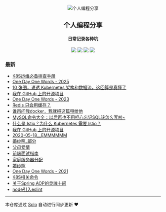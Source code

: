 <p align="center"><img alt="个人编程分享" src="https://oss.geekz.cn:81/pic/%E5%B0%8F%E7%81%B6%E5%A4%B4%E5%83%8F/qqhead.png"></p><h2 align="center">
个人编程分享
</h2>

<h4 align="center">日常记录各种坑</h4>
<p align="center"><a title="个人编程分享" target="_blank" href="https://github.com/liangzhaoliang95/solo-blog"><img src="https://img.shields.io/github/last-commit/liangzhaoliang95/solo-blog.svg?style=flat-square&color=FF9900"></a>
<a title="GitHub repo size in bytes" target="_blank" href="https://github.com/liangzhaoliang95/solo-blog"><img src="https://img.shields.io/github/repo-size/liangzhaoliang95/solo-blog.svg?style=flat-square"></a>
<a title="Solo Version" target="_blank" href="https://github.com/88250/solo/releases"><img src="https://img.shields.io/badge/solo-4.4.0-f1e05a.svg?style=flat-square&color=blueviolet"></a>
<a title="Hits" target="_blank" href="https://github.com/88250/hits"><img src="https://hits.b3log.org/liangzhaoliang95/solo-blog.svg"></a></p>

### 最新

* [K8S运维必备排查手册](https://localhost:81/articles/2025/03/24/1742785752962.html)
* [One Day One Words - 2025](https://localhost:81/articles/2025/01/25/1737772414099.html)
* [10 张图，说透 Kubernetes 架构和数据流，这回算是真懂了](https://localhost:81/articles/2024/12/19/1734586995091.html)
* [我在 GitHub 上的开源项目](https://localhost:81/my-github-repos)
* [One Day One Words - 2023](https://localhost:81/articles/2023/04/10/1681128162515.html)
* [Redis 只会用缓存？](https://localhost:81/articles/2023/01/12/1673500626095.html)
* [谁再问我docker，我就把这篇甩给他](https://localhost:81/articles/2023/01/03/1672726614049.html)
* [MySQL命令大全：以后再也不用担心忘记SQL该怎么写啦~](https://localhost:81/articles/2022/12/19/1671410962873.html)
* [什么是 Istio？为什么 Kubernetes 需要 Istio？](https://localhost:81/articles/2022/06/13/1655092892483.html)
* [我在 GitHub 上的开源项目](https://localhost:81/github)
* [2020-05-18__EMMMMMM](https://localhost:81/articles/2022/06/10/1654857463774.html)
* [婚纱照_部分](https://localhost:81/articles/2020/12/25/1608880891587.html)
* [父母爱情](https://localhost:81/articles/2020/12/25/1608888836182.html)
* [前端面试指南](https://localhost:81/articles/2020/08/28/1598607282631.html)
* [家庭服务器分配](https://localhost:81/articles/2020/12/01/1606813159401.html)
* [婚纱照](https://localhost:81/articles/2021/01/19/1611049908855.html)
* [One Day One Words - 2021](https://localhost:81/articles/2021/06/25/1624604005727.html)
* [K8S相关命令](https://localhost:81/articles/2021/06/28/1624866121392.html)
* [关于Spring AOP的灵魂十问](https://localhost:81/articles/2020/09/09/1599613727655.html)
* [node引入eslint](https://localhost:81/articles/2021/06/28/1624866258147.html)



---

本仓库通过 [Solo](https://github.com/88250/solo) 自动进行同步更新 ❤️ 